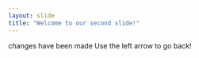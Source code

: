 ```yaml
---
layout: slide
title: "Welcome to our second slide!"
---
```

changes have been made
Use the left arrow to go back!
